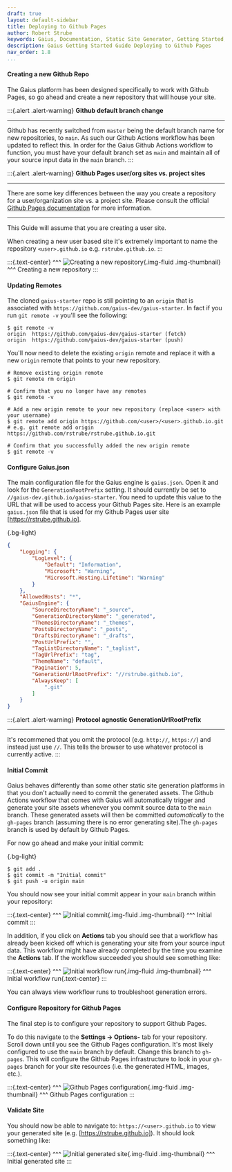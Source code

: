 ```yaml
---
draft: true
layout: default-sidebar
title: Deploying to Github Pages
author: Robert Strube
keywords: Gaius, Documentation, Static Site Generator, Getting Started, Deploying to Github Pages
description: Gaius Getting Started Guide Deploying to Github Pages
nav_order: 1.8
...
```


#### Creating a new Github Repo

The Gaius platform has been designed specifically to work with Github Pages, so go ahead and create a new repository that will house your site.

:::{.alert .alert-warning}
**Github default branch change**
___
Github has recently switched from `master` being the default branch name for new repositories, to `main`.  As such our Github Actions workflow has been updated to reflect this.  In order for the Gaius Github Actions workflow to function, you must have your default branch set as `main` and maintain all of your source input data in the `main` branch.
:::

:::{.alert .alert-warning}
**Github Pages user/org sites vs. project sites**
___
There are some key differences between the way you create a repository for a user/organization site vs. a project site. Please consult the official [Github Pages documentation](https://docs.github.com/en/free-pro-team@latest/github/working-with-github-pages/creating-a-github-pages-site) for more information.
___
This Guide will assume that you are creating a user site.

When creating a new user based site it's extremely important to name the repository `<user>.github.io` e.g. `rstrube.github.io`.
:::

:::{.text-center}
^^^
![Creating a new repository]({{site.url}}/images/guides/getting-started/new-repo.png){.img-fluid .img-thumbnail}
^^^ Creating a new repository
:::

#### Updating Remotes

The cloned `gaius-starter` repo is still pointing to an `origin` that is associated with `https://github.com/gaius-dev/gaius-starter`.  In fact if you run `git remote -v` you'll see the following:

```shell
$ git remote -v 
origin  https://github.com/gaius-dev/gaius-starter (fetch)
origin  https://github.com/gaius-dev/gaius-starter (push)
```
You'll now need to delete the existing `origin` remote and replace it with a new `origin` remote that points to your new repository.

```shell
# Remove existing origin remote
$ git remote rm origin

# Confirm that you no longer have any remotes
$ git remote -v

# Add a new origin remote to your new repository (replace <user> with your username)
$ git remote add origin https://github.com/<user>/<user>.github.io.git
# e.g. git remote add origin https://github.com/rstrube/rstrube.github.io.git

# Confirm that you successfully added the new origin remote
$ git remote -v
```

#### Configure Gaius.json

The main configuration file for the Gaius engine is `gaius.json`.  Open it and look for the `GenerationRootPrefix` setting.  It should currently be set to `//gaius-dev.github.io/gaius-starter`.  You need to update this value to the URL that will be used to access your Github Pages site.  Here is an example `gaius.json` file that is used for my Github Pages user site [https://rstrube.github.io].

{.bg-light}
```json
{
    "Logging": {
        "LogLevel": {
            "Default": "Information",
            "Microsoft": "Warning",
            "Microsoft.Hosting.Lifetime": "Warning"
        }
    },
    "AllowedHosts": "*",
    "GaiusEngine": {
        "SourceDirectoryName": "_source",
        "GenerationDirectoryName": "_generated",
        "ThemesDirectoryName": "_themes",
        "PostsDirectoryName": "_posts",
        "DraftsDirectoryName": "_drafts",
        "PostUrlPrefix": "",
        "TagListDirectoryName": "_taglist",
        "TagUrlPrefix": "tag",
        "ThemeName": "default",
        "Pagination": 5,
        "GenerationUrlRootPrefix": "//rstrube.github.io",
        "AlwaysKeep": [
            ".git"
        ]
    }
}
```
:::{.alert .alert-warning}
**Protocol agnostic GenerationUrlRootPrefix**
___
It's recommened that you omit the protocol (e.g. `http://`, `https://`) and instead just use `//`.  This tells the browser to use whatever protocol is currently active.
:::

#### Initial Commit

Gaius behaves differently than some other static site generation platforms in that you don't actually need to commit the generated assets.  The Github Actions workflow that comes with Gaius will automatically trigger and generate your site assets whenever you commit source data to the `main` branch.  These generated assets will then be committed *automatically* to the `gh-pages` branch (assuming there is no error generating site).The `gh-pages` branch is used by default by Github Pages.

For now go ahead and make your initial commit:

{.bg-light}
```shell
$ git add .
$ git commit -m "Initial commit"
$ git push -u origin main
```
You should now see your initial commit appear in your `main` branch within your repository:

:::{.text-center}
^^^
![Initial commit]({{site.url}}/images/guides/getting-started/initial-commit.png){.img-fluid .img-thumbnail}
^^^ Initial commit
:::

In addition, if you click on **Actions** tab you should see that a workflow has already been kicked off which is generating your site from your source input data.  This workflow might have already completed by the time you examine the **Actions** tab.  If the workflow succeeded you should see something like:

:::{.text-center}
^^^
![Initial workflow run]({{site.url}}/images/guides/getting-started/initial-workflow-run.png){.img-fluid .img-thumbnail}
^^^ Initial workflow run{.text-center}
:::

You can always view workflow runs to troubleshoot generation errors.

#### Configure Repository for Github Pages

The final step is to configure your repository to support Github Pages.

To do this navigate to the **Settings -> Options-** tab for your repository.  Scroll down until you see the Github Pages configuration.  It's most likely configured to use the `main` branch by default.  Change this branch to `gh-pages`.  This will configure the Github Pages infrastructure to look in your `gh-pages` branch for your site resources (i.e. the generated HTML, images, etc.).

:::{.text-center}
^^^
![Github Pages configuration]({{site.url}}/images/guides/getting-started/gh-pages-config.png){.img-fluid .img-thumbnail}
^^^ Github Pages configuration
:::

#### Validate Site

You should now be able to navigate to: `https://<user>.github.io` to view your generated site (e.g. [https://rstrube.github.io]).  It should look something like:

:::{.text-center}
^^^
![Initial generated site]({{site.url}}/images/guides/getting-started/initial-generated-site.png){.img-fluid .img-thumbnail}
^^^ Initial generated site
:::
